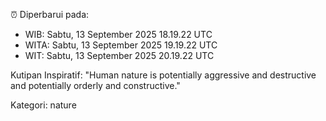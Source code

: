 ⏰ Diperbarui pada:
- WIB: Sabtu, 13 September 2025 18.19.22 UTC
- WITA: Sabtu, 13 September 2025 19.19.22 UTC
- WIT: Sabtu, 13 September 2025 20.19.22 UTC

Kutipan Inspiratif:
"Human nature is potentially aggressive and destructive and potentially orderly and constructive."


Kategori: nature

